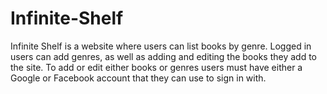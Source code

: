 # Infinite-Shelf

Infinite Shelf is a website where users can list books by genre.  Logged in users can add genres, as well as adding and editing the books they add to the site. To add or edit either books or genres users must have either a Google or Facebook account that they can use to sign in with.  
